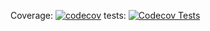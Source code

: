 Coverage:
[![codecov](https://codecov.io/gh/orbens86/codecov_test/branch/main/graph/badge.svg)](https://codecov.io/gh/orbens86/codecov_test)
tests:
[![Codecov Tests](https://img.shields.io/badge/tests-passing-brightgreen)](https://app.codecov.io/gh/orbens86/codecov_test)
